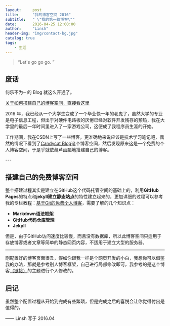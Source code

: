```yaml
---
layout:     post
title:      "我的博客空间 2016"
subtitle:   " \"我的第一篇博客\""
date:       2016-04-25 12:00:00
author:     "Linsh"
header-img: "img/contact-bg.jpg"
catalog: true
tags:
    - 生活
---
```


> “Let's go go go. ”


## 废话

何乐不为~ 的 Blog 就这么开通了。

[关于如何搭建自己的博客空间，直接看这里 ](#build) 



2016 年，我已经从一个大学生变成了一个毕业快一年的老鬼了，虽然大学的专业是电子信息工程，但出于对硬件电路板的厌倦已经对软件开发残存的预热，我在大学里的最后一年时间里进入了一家游戏公司，这便成了我程序员生涯的开始。

工作期间，我在CSDN上写了一些博客，更准确地来说应该是技术学习笔记吧，偶然的情况下看到了[Candycat Blog](http://candycat1992.github.io/)这个博客空间，然后发现原来这是一个免费的个人博客空间，于是乎就依葫芦画瓢地搭建自己的博客。

<p id = "build"></p>
---

## 搭建自己的免费博客空间

整个搭建过程其实是建立在GitHub这个代码托管空间的基础上的，利用**GitHub Pages**的特点和**jekyll建立静态站点**的特性建立起来的，更加详细的过程可以参考我的专栏教程：[基于Git的免费个人博客](http://blog.csdn.net/column/details/jekyll.html)，需要了解的几个知识点：

* **Markdown语法框架** 
* **GitHub代码仓库管理**
* **Jekyll**

但是，由于GitHub访问速度比较慢，而且没有数据库，所以此博客空间只适用于存放博客或者文章等简单的静态网页内容，不适用于建立大型的服务器。

---

刚配置好的博客页面很丑，假如你跟我一样是个网页开发的小白，我想你可以借鉴我的办法，那就是参考别人博客框架，自己进行局部修改即可，我参考的是这个博客[（链接）](https://github.com/Huxpro/huxpro.github.io)的主题进行个人修改的。


## 后记

虽然整个配置过程从开始到完成有些繁琐，但是完成之后的喜悦会让你觉得付出是值得的。

—— Linsh 写于 2016.04


